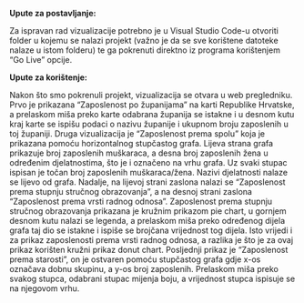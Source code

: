 **Upute za postavljanje:**

Za ispravan rad vizualizacije potrebno je u Visual Studio Code-u otvoriti folder u kojemu se nalazi projekt (važno je da se sve korištene datoteke nalaze u istom folderu) te ga pokrenuti direktno iz programa korištenjem “Go Live” opcije.

**Upute za korištenje:**

Nakon što smo pokrenuli projekt, vizualizacija se otvara u web pregledniku. Prvo je prikazana “Zaposlenost po županijama” na karti Republike Hrvatske, a prelaskom miša preko karte odabrana županija se istakne i u desnom kutu kraj karte se ispišu podaci o nazivu županije i ukupnom broju zaposlenih u toj županiji. Druga  vizualizacija je “Zaposlenost prema spolu” koja je prikazana pomoću horizontalnog stupčastog grafa. Lijeva strana grafa prikazuje broj zaposlenih muškaraca, a desna broj zaposlenih žena u određenim djelatnostima, što je i označeno na vrhu grafa. Uz svaki stupac ispisan je točan broj zaposlenih muškaraca/žena. Nazivi djelatnosti nalaze se lijevo od grafa. Nadalje, na lijevoj strani zaslona nalazi se “Zaposlenost prema stupnju stručnog obrazovanja”, a na desnoj strani zaslona “Zaposlenost prema vrsti radnog odnosa”.  Zaposlenost prema stupnju stručnog obrazovanja prikazana je kružnim prikazom pie chart, u gornjem desnom kutu nalazi se legenda, a prelaskom miša preko određenog dijela grafa taj dio se istakne i ispiše se brojčana vrijednost tog dijela. Isto vrijedi i za prikaz zaposlenosti prema vrsti radnog odnosa, a razlika je što je za ovaj prikaz korišten kružni prikaz donut chart. Posljednji prikaz je “Zaposlenost prema starosti”, on je ostvaren pomoću stupčastog grafa gdje x-os označava dobnu skupinu, a y-os broj zaposlenih. Prelaskom miša preko svakog stupca, odabrani stupac mijenja boju, a vrijednost stupca ispisuje se na njegovom vrhu.  
